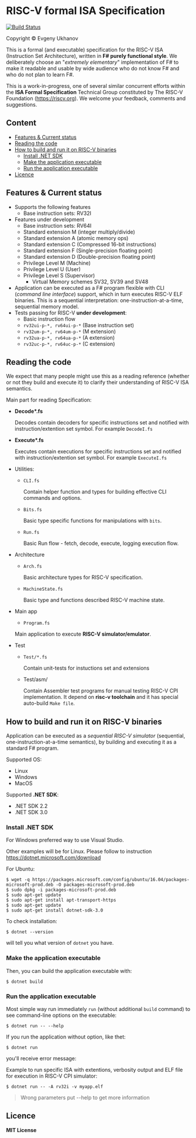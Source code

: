 # RISC-V formal ISA Specification
[![Build Status](https://travis-ci.org/mrLSD/riscv-fs.svg?branch=master)](https://travis-ci.org/mrLSD/riscv-fs)

Copyright &copy; Evgeny Ukhanov

This is a formal (and executable) specification for the 
RISC-V ISA (Instruction Set Architecture), written in 
**F# purely functional style**. We deliberately choose 
an "_extremely elementary_" implementation of F# to make it 
readable and usable by wide audience who do not know F# and who 
do not plan to learn F#.

This is a work-in-progress, one of several similar concurrent 
efforts within the **ISA Formal Specification** 
Technical Group constituted by The RISC-V Foundation 
(https://riscv.org). We welcome your feedback, comments and suggestions. 

## Content
* [Features & Current status](#features--current-status) 
* [Reading the code](#reading-the-code)
* [How to build and run it on RISC-V binaries](#how-to-build-and-run-it-on-risc-v-binaries)
  * [Install .NET SDK](#install-.net-sdk)
  * [Make the application executable](#make-the-application-executable)
  * [Run the application executable](#run-the-application-executable)
* [Licence](#licence)
 
## Features & Current status
* Supports the following features
  * Base instruction sets: RV32I
* Features under development
  * Base instruction sets: RV64I
  * Standard extension M (integer multiply/divide)
  * Standard extension A (atomic memory ops)
  * Standard extension C (Compressed 16-bit instructions)
  * Standard extension F (Single-precision floating point)
  * Standard extension D (Double-precision floating point)
  * Privilege Level M (Machine)
  * Privilege Level U (User)
  * Privilege Level S (Supervisor)
    * Virtual Memory schemes SV32, SV39 and SV48
* Application can be executed as a F# program flexible with 
CLI (_command line interface_) support, which in 
turn executes RISC-V ELF binaries. This is a sequential 
interpretation: one-instruction-at-a-time, sequential 
memory model.
* Tests passing for RISC-V **under development**:
  * Basic instruction flow
  * `rv32ui-p-*, rv64ui-p-*` (Base instruction set)
  * `rv32um-p-*, rv64um-p-*` (M extension)
  * `rv32ua-p-*, rv64ua-p-*` (A extension)
  * `rv32uc-p-*, rv64uc-p-*` (C extension)

## Reading the code
We expect that many people might use this as a reading 
reference (whether or not they build and execute it) to 
clarify their understanding of RISC-V ISA semantics.

Main part for reading Specification:
* **Decode\*.fs**
  
  Decodes contain decoders for specific instructions set
  and notified with instruction/extention set symbol. For example `DecodeI.fs`
* **Execute\*.fs**

  Executes contain executions for specific instructions set
  and notified with instruction/extention set symbol. For example `ExecuteI.fs`
  
* Utilities:
  * `CLI.fs`
    
    Contain helper function and types for
    building effective CLI commands and options.
  
  * `Bits.fs`
    
    Basic type specific functions for 
    manipulations with `bits`.
  
  * `Run.fs`
  
    Basic Run flow - fetch, decode, execute,
    logging execution flow.  

* Architecture
  * `Arch.fs`

    Basic architecture types for RISC-V specification.
  
  * `MachineState.fs`
  
    Basic type and functions described
    RISC-V machine state.  

* Main app
  * `Program.fs`
  
  Main application to execute **RISC-V simulator/emulator**.
  
* Test
  * `Test/*.fs`
  
    Contain unit-tests for instuctions set
    and extensions
    
  * Test/asm/
  
    Contain Assembler test programs for
    manual testing RISC-V CPI implementation.
    It depend on **risc-v toolchain** and 
    it has special auto-build `Make file`.      

## How to build and run it on RISC-V binaries
Application can be executed as a _sequential RISC-V simulator_ 
(sequential, one-instruction-at-a-time semantics), by 
building and executing it as a standard F# program.

Supported OS:
* Linux
* Windows
* MacOS

Supported **.NET SDK**:
* .NET SDK 2.2
* .NET SDK 3.0

### Install .NET SDK

For Windows preferred way to use Visual Studio.

Other examples will be for Linux.
Please follow to instruction https://dotnet.microsoft.com/download

For Ubuntu:
```
$ wget -q https://packages.microsoft.com/config/ubuntu/16.04/packages-microsoft-prod.deb -O packages-microsoft-prod.deb
$ sudo dpkg -i packages-microsoft-prod.deb
$ sudo apt-get update
$ sudo apt-get install apt-transport-https
$ sudo apt-get update
$ sudo apt-get install dotnet-sdk-3.0
```
To check installation:

`$ dotnet --version`

will tell you what version of `dotnet` you have.

### Make the application executable
Then, you can build the application executable with:

`$ dotnet build`

### Run the application executable

Most simple way run immediately `run` (without 
additional `build` command) to see command-line 
options on the executable:

`$ dotnet run -- --help`

If you run the application without option, like thet:

`$ dotnet run`

you'll receive error message:

Example to run specific ISA with extentions, verbosity
output and ELF file for execution in RISC-V CPI simulator:

`$ dotnet run -- -A rv32i -v myapp.elf`

> Wrong parameters put --help to get more information

## Licence
**MIT License**
